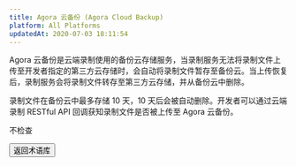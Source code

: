 ```yaml
---
title: Agora 云备份 (Agora Cloud Backup)
platform: All Platforms
updatedAt: 2020-07-03 18:11:54
---
```

Agora 云备份是云端录制使用的备份云存储服务，当录制服务无法将录制文件上传至开发者指定的第三方云存储时，会自动将录制文件暂存至备份云。当上传恢复后，录制服务会将录制文件转存至第三方云存储，并从备份云中删除。

录制文件在备份云中最多存储 10 天，10 天后会被自动删除。开发者可以通过云端录制 RESTful API 回调获知录制文件是否被上传至 Agora 云备份。

不检查

<a href="./terms"><button>返回术语库</button></a>